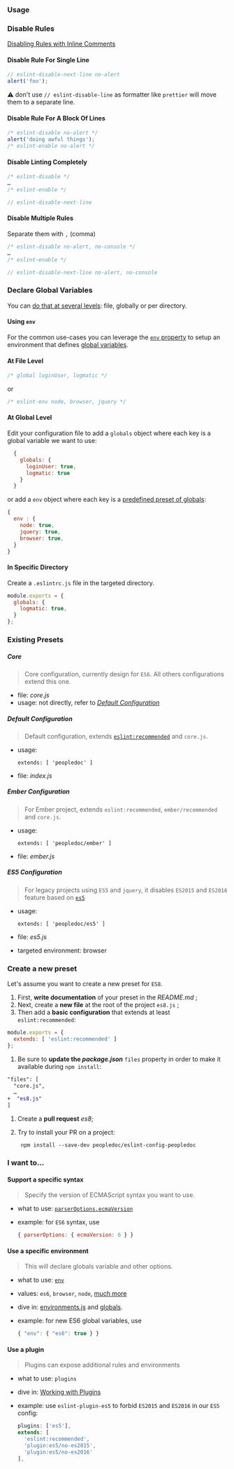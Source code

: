 ### Usage

### Disable Rules
[Disabling Rules with Inline Comments](https://eslint.org/docs/user-guide/configuring#disabling-rules-with-inline-comments)

#### Disable Rule For Single Line

  ```js
  // eslint-disable-next-line no-alert
  alert('foo');
  ```

:warning: don't use `// eslint-disable-line` as formatter like `prettier` will move them to a separate line.


#### Disable Rule For A Block Of Lines

  ```js
  /* eslint-disable no-alert */
  alert('doing awful things');
  /* eslint-enable no-alert */
  ```

#### Disable Linting Completely

```js
/* eslint-disable */
…
/* eslint-enable */
```

```js
// eslint-disable-next-line
```

#### Disable Multiple Rules

Separate them with `,` (comma)

```js
/* eslint-disable no-alert, no-console */
…
/* eslint-enable */
```

```js
// eslint-disable-next-line no-alert, no-console
```

### Declare Global Variables

You can [do that at several levels](https://eslint.org/docs/user-guide/configuring#specifying-globals): file, globally or per directory.

#### Using `env`

For the common use-cases you can leverage the [`env` property](https://eslint.org/docs/user-guide/configuring#specifying-environments) to setup an environment that defines [global variables](https://github.com/sindresorhus/globals/blob/master/globals.json).

#### At File Level

```js
/* global loginUser, logmatic */
```
or
```js
/* eslint-env node, browser, jquery */
```

#### At Global Level

Edit your configuration file to add a `globals` object where each key is a global variable we want to use:

  ```js
    {
      globals: {
        loginUser: true,
        logmatic: true
      }
    }
  ```

or add a `env` object where each key is a [predefined preset of globals](https://eslint.org/docs/user-guide/configuring#specifying-environments):

  ```js
  {
    env : {
      node: true,
      jquery: true,
      browser: true,
    }
  }
  ```

#### In Specific Directory

Create a `.eslintrc.js` file in the targeted directory.

```js
module.exports = {
  globals: {
    logmatic: true,
  }
};
```

### Existing Presets

##### Core

> Core configuration, currently design for `ES6`. All others configurations extend this one.

* file: _core.js_
* usage: not directly, refer to [_Default Configuration_](#Default-Configuration)

##### Default Configuration

> Default configuration, extends [`eslint:recommended`](https://eslint.org/docs/user-guide/configuring#using-eslintrecommended) and `core.js`.

* usage:

      extends: [ 'peopledoc' ]
* file: _index.js_

##### Ember Configuration

> For Ember project, extends `eslint:recommended`, `ember/recommended` and `core.js`.

* usage:

      extends: [ 'peopledoc/ember' ]
* file: _ember.js_

##### ES5 Configuration

> For legacy projects using `ES5` and `jquery`, it disables `ES2015` and `ES2016` feature based on [`es5`](https://github.com/nkt/eslint-plugin-es5)

* usage:

      extends: [ 'peopledoc/es5' ]
* file: _es5.js_
* targeted environment: browser

### Create a new preset

Let's assume you want to create a new preset for `ES8`.

1. First, **write documentation** of your preset in the _README.md_ ;
1. Next, create a **new file** at the root of the project `es8.js` ;
1. Then add a **basic configuration** that extends at least `eslint:recommended`:

  ```js
  module.exports = {
    extends: [ 'eslint:recommended' ]
  };
  ```
1. Be sure to **update the _package.json_** `files` property in order to make it available during `npm install`:

  ```diff
  "files": [
    "core.js",
    …
  +  "es8.js"
  ]
  ```
1. Create a **pull request** _es8_;
1. Try to install your PR on a project:

        npm install --save-dev peopledoc/eslint-config-peopledoc

### I want to…

#### Support a specific syntax

> Specify the version of ECMAScript syntax you want to use.

* what to use: [`parserOptions.ecmaVersion`](https://eslint.org/docs/user-guide/configuring#specifying-parser-options)
* example: for `ES6` syntax, use

  ```js
  { parserOptions: { ecmaVersion: 6 } }
  ```

#### Use a specific environment

> This will declare globals variable and other options.

* what to use: [`env`](https://eslint.org/docs/user-guide/configuring#specifying-parser-options)
* values: `es6`, `browser`, `node`, [much more](https://eslint.org/docs/user-guide/configuring#specifying-environments)
* dive in: [environments.js](https://github.com/eslint/eslint/blob/master/conf/environments.js) and [globals](https://github.com/sindresorhus/globals).
* example: for new ES6 global variables, use

  ```js
  { "env": { "es6": true } }
  ```

#### Use a plugin

> Plugins can expose additional rules and environments

* what to use: `plugins`
* dive in: [Working with Plugins](https://eslint.org/docs/developer-guide/working-with-plugins#rules-in-plugins)
* example: use `eslint-plugin-es5` to forbid `ES2015` and `ES2016` in our `ES5` config:

  ```js
  plugins: ['es5'],
  extends: [
    'eslint:recommended',
    'plugin:es5/no-es2015',
    'plugin:es5/no-es2016'
  ],
  ```
